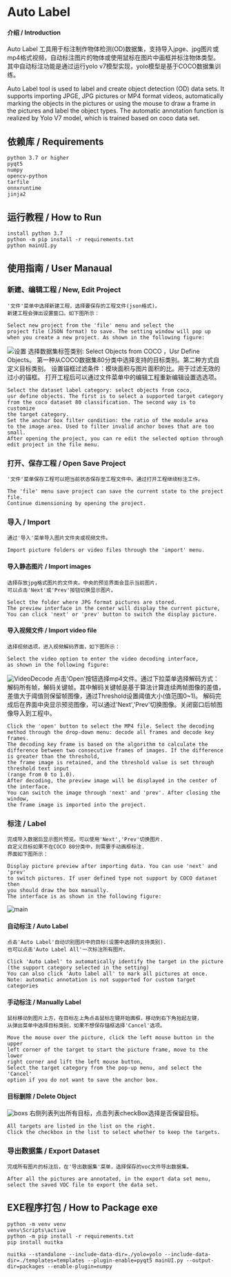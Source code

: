 # Auto Label

#### 介绍 / Introduction

Auto Label 工具用于标注制作物体检测(OD)数据集，支持导入jpge、jpg图片或mp4格式视频，自动标注图片的物体或使用鼠标在图片中画框并标注物体类型。其中自动标注功能是通过运行yolo v7模型实现，yolo模型是基于COCO数据集训练。

Auto Label tool is used to label and create object detection (OD) data sets. It supports importing JPGE, JPG pictures or MP4 format videos, automatically marking the objects in the pictures or using the mouse to draw a frame in the pictures and label the object types. The automatic annotation function is realized by Yolo V7 model, which is trained based on coco data set.

## 依赖库 / Requirements

    python 3.7 or higher
    pyqt5
    numpy
    opencv-python
    tarfile
    onnxruntime
    jinja2

## 运行教程 / How to Run

    install python 3.7
    python -m pip install -r requirements.txt
    python mainUI.py

## 使用指南 / User Manaual

### 新建、编辑工程 / New, Edit Project

    '文件'菜单中选择新建工程，选择要保存的工程文件(json格式)。
    新建工程会弹出设置窗口。如下图所示：

    Select new project from the 'file' menu and select the
    project file (JSON format) to save. The setting window will pop up
    when you create a new project. As shown in the following figure:

![设置](docs/setting.png)
    选择数据集标签类别: Select Objects from COCO ，Usr Define Objects。
    第一种从COCO数据集80分类中选择支持的目标类别。第二种方式自定义目标类别。
    设置锚框过滤条件：模块面积与图片面积的比。用于过滤无效的过小的锚框。
    打开工程后可以通过文件菜单中的编辑工程重新编辑设置选选项。

    Select the dataset label category: select objects from coco,
    usr define objects. The first is to select a supported target category
    from the coco dataset 80 classification. The second way is to customize
    the target category.
    Set the anchor box filter condition: the ratio of the module area
    to the image area. Used to filter invalid anchor boxes that are too small.
    After opening the project, you can re edit the selected option through
    edit project in the file menu.

### 打开、保存工程 / Open Save Project

    '文件'菜单保存工程可以把当前状态保存至工程文件中。通过打开工程继续标注工作。

    The 'file' menu save project can save the current state to the project file.
    Continue dimensioning by opening the project.

### 导入 / Import

    通过'导入'菜单导入图片文件夹或视频文件。

    Import picture folders or video files through the 'import' menu.

#### 导入静态图片 / Import images

    选择存放jpg格式图片的文件夹。中央的预览界面会显示当前图片，
    可以点击'Next'或'Prev'按钮切换显示图片。

    Select the folder where JPG format pictures are stored.
    The preview interface in the center will display the current picture,
    You can click 'next' or 'prev' button to switch the display picture.

#### 导入视频文件 / Import video file

    选择视频选项，进入视频解码界面，如下图所示：

    Select the video option to enter the video decoding interface,
    as shown in the following figure:

![VideoDecode](docs/video_decode.png)
    点击'Open'按钮选择mp4文件。通过下拉菜单选择解码方式：解码所有帧，解码关键帧。其中解码关键帧是基于算法计算连续两帧图像的差值，差值大于阈值则保留帧图像，通过Threshold设置阈值大小(值范围0~1)。
    解码完成后在界面中央显示预览图像，可以通过'Next','Prev'切换图像。关闭窗口后帧图像导入到工程中。

    Click the 'open' button to select the MP4 file. Select the decoding
    method through the drop-down menu: decode all frames and decode key frames.
    The decoding key frame is based on the algorithm to calculate the difference between two consecutive frames of images. If the difference is greater than the threshold,
    the frame image is retained, and the threshold value is set through threshold text input
    (range from 0 to 1.0).
    After decoding, the preview image will be displayed in the center of the interface.
    You can switch the image through 'next' and 'prev'. After closing the window,
    the frame image is imported into the project.

### 标注 / Label

    完成导入数据后显示图片预览。可以使用'Next','Prev'切换图片.
    自定义目标如果不在COCO 80分类中，则需要手动画框标注.
    界面如下图所示：

    Display picture preview after importing data. You can use 'next' and 'prev'
    to switch pictures. If user defined type not support by COCO dataset then
    you should draw the box manually.
    The interface is as shown in the following figure:

![main](docs/preview.png)

#### 自动标注 / Auto Label

    点击'Auto Label'自动识别图片中的目标(设置中选择的支持类别).
    也可以点击'Auto Label All'一次标注所有图片。

    Click 'Auto Label' to automatically identify the target in the picture
    (the support category selected in the setting)
    You can also click 'Auto label all' to mark all pictures at once.
    Note: automatic annotation is not supported for custom target categories

#### 手动标注 / Manually Label

    鼠标移动到图片上方，在目标左上角点击鼠标左键开始画框，移动到右下角抬起左键，
    从弹出菜单中选择目标类别，如果不想保存锚框选择'Cancel'选项。

    Move the mouse over the picture, click the left mouse button in the upper
    left corner of the target to start the picture frame, move to the lower
    right corner and lift the left mouse button,
    Select the target category from the pop-up menu, and select the 'Cancel'
    option if you do not want to save the anchor box.

#### 目标删除 / Delete Object

![boxs](docs/boxs_list.png)
    右侧列表列出所有目标，点击列表checkBox选择是否保留目标。

    All targets are listed in the list on the right.
    Click the checkbox in the list to select whether to keep the targets.

### 导出数据集 / Export Dataset

    完成所有图片的标注后，在'导出数据集'菜单，选择保存的voc文件导出数据集。

    After all the pictures are annotated, in the export data set menu,
    select the saved VOC file to export the data set.

## EXE程序打包 / How to Package exe

    python -m venv venv
    venv\Scripts\active
    python -m pip install -r requirements.txt
    pip install nuitka

    nuitka --standalone --include-data-dir=./yolo=yolo --include-data-dir=./templates=templates --plugin-enable=pyqt5 mainUI.py --output-dir=packages --enable-plugin=numpy
